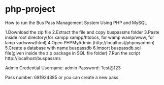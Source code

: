 # php-project

How to run the Bus Pass Management System Using PHP and MySQL

1.Download the zip file
2.Extract the file and copy buspassms folder
3.Paste inside root directory(for xampp xampp/htdocs, for wamp wamp/www, for lamp var/www/html)
4.Open PHPMyAdmin (http://localhost/phpmyadmin)
5.Create a database with name buspassdb
6.Import buspassdb.sql file(given inside the zip package in SQL file folder)
7.Run the script http://localhost/buspassms

Admin Credential
Username: admin
Password: Test@123

Pass number: 681924385 or you can create a new pass.
